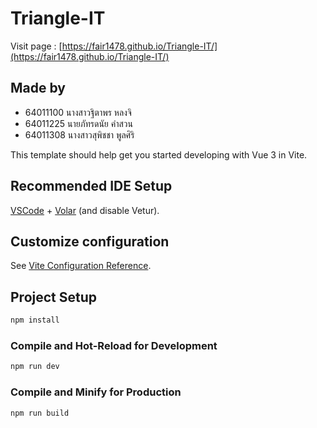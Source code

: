# Triangle-IT

Visit page : [https://fair1478.github.io/Triangle-IT/](https://fair1478.github.io/Triangle-IT/)

## Made by

- 64011100	นางสาวฐิตาพร หลงจิ
- 64011225	นายภัทรดนัย คำสวน
- 64011308	นางสาวสุพิชชา พูลศิริ


This template should help get you started developing with Vue 3 in Vite.

## Recommended IDE Setup

[VSCode](https://code.visualstudio.com/) + [Volar](https://marketplace.visualstudio.com/items?itemName=Vue.volar) (and disable Vetur).

## Customize configuration

See [Vite Configuration Reference](https://vitejs.dev/config/).

## Project Setup

```sh
npm install
```

### Compile and Hot-Reload for Development

```sh
npm run dev
```

### Compile and Minify for Production

```sh
npm run build
```
